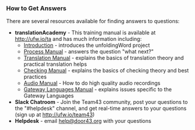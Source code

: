 
### How to Get Answers

There are several resources available for finding answers to questions: 

* **translationAcademy** - This training manual is available at http://ufw.io/ta and has much information including:
  * [Introduction](../ta-intro/01.md) - introduces the unfoldingWord project
  * [Process Manual](../../process/process-manual/01.md)  - answers the question "what next?"
  * [Translation Manual](../../translate/translate-manual/01.md) - explains the basics of translation theory and practical translation helps
  * [Checking Manual](../../checking/intro-check/01.md) - explains the basics of checking theory and best practices
  * [Audio Manual](https://git.door43.org/Door43/en-ta-audio/src/master/content/audio_introduction.md) - How to do high quality audio recordings
  * [Gateway Languages Manual](https://git.door43.org/Door43/en-ta-gl/src/master/content/gl_translate.md) - explains issues specific to the Gateway Languages
* **Slack Chatroom** - Join the Team43 community, post your questions to the "#helpdesk" channel, and get real-time answers to your questions (sign up at http://ufw.io/team43)
* **Helpdesk** - email <help@door43.org> with your questions